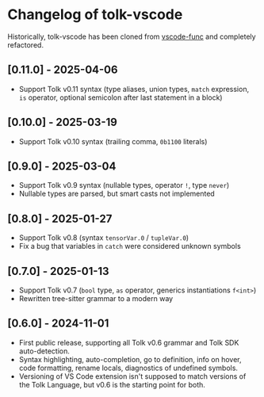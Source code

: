 # Changelog of tolk-vscode

Historically, tolk-vscode has been cloned from [vscode-func](https://github.com/tonwhales/vscode-func)
and completely refactored.

## [0.11.0] - 2025-04-06

* Support Tolk v0.11 syntax (type aliases, union types, `match` expression, `is` operator, optional semicolon after last statement in a block)

## [0.10.0] - 2025-03-19

* Support Tolk v0.10 syntax (trailing comma, `0b1100` literals)

## [0.9.0] - 2025-03-04

* Support Tolk v0.9 syntax (nullable types, operator `!`, type `never`)
* Nullable types are parsed, but smart casts not implemented

## [0.8.0] - 2025-01-27

* Support Tolk v0.8 (syntax `tensorVar.0` / `tupleVar.0`)
* Fix a bug that variables in `catch` were considered unknown symbols

## [0.7.0] - 2025-01-13

* Support Tolk v0.7 (`bool` type, `as` operator, generics instantiations `f<int>`)
* Rewritten tree-sitter grammar to a modern way

## [0.6.0] - 2024-11-01

* First public release, supporting all Tolk v0.6 grammar and Tolk SDK auto-detection.
* Syntax highlighting, auto-completion, go to definition, info on hover, code formatting, rename locals, diagnostics of undefined symbols.
* Versioning of VS Code extension isn't supposed to match versions of the Tolk Language, but v0.6 is the starting point for both.
